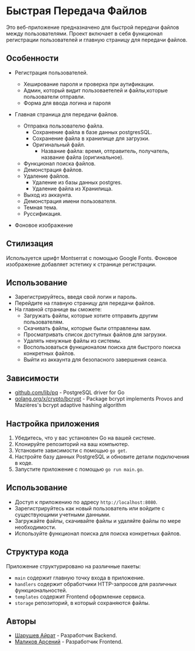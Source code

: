 

# Быстрая Передача Файлов

Это веб-приложение предназначено для быстрой передачи файлов между пользователями. Проект включает в себя функционал регистрации пользователей и главную страницу для передачи файлов.

## Особенности

- Регистрация пользователей.
  - Хеширование пароля и проверка при аутификации.
  - Админ, который видит пользоваетелей и файлы,которые пользователи отправли.
  - Форма для ввода логина и пароля
- Главная страница для передачи файлов.
  - Отправка пользователю файла.
    - Сохранение файла в базе данных postgresSQL.
    - Сохранение файла в хранилище для загрузки. 
    - Оригинальный файл.
      - Название файла: время, отправитель, получатель, название файла (оригинальное).
  - Функционал поиска файлов. 
  - Демонстрация файлов.
  - Удаление файлов.
    - Удаление из базы данных postgres.
    - Удаление файла из Хранилища.
  - Выход из аккаунта.
  - Демонстрация имени пользователя.   
  - Темная тема.
  - Руссификация. 
  
- Фоновое изображение


## Стилизация

Используется шрифт Montserrat с помощью Google Fonts. Фоновое изображение добавляет эстетику к странице регистрации.

## Использование

- Зарегистрируйтесь, введя свой логин и пароль.
- Перейдите на главную страницу для передачи файлов.
- На главной странице вы сможете:
  - Загружать файлы, которые хотите отправить другим пользователям.
  - Скачивать файлы, которые были отправлены вам.
  - Просматривать список доступных файлов для загрузки.
  - Удалять ненужные файлы из системы.
  - Воспользоваться функционалом поиска для быстрого поиска конкретных файлов.
  - Выйти из аккаунта для безопасного завершения сеанса.


## Зависимости

- [github.com/lib/pq](https://github.com/lib/pq) - PostgreSQL driver for Go
- [golang.org/x/crypto/bcrypt](https://pkg.go.dev/golang.org/x/crypto/bcrypt) - Package bcrypt implements Provos and Mazières's bcrypt adaptive hashing algorithm

## Настройка приложения

1. Убедитесь, что у вас установлен Go на вашей системе.
2. Клонируйте репозиторий на ваш компьютер.
3. Установите зависимости с помощью `go get`.
4. Настройте базу данных PostgreSQL и обновите детали подключения в коде.
5. Запустите приложение с помощью `go run main.go`.

## Использование

- Доступ к приложению по адресу `http://localhost:8080`.
- Зарегистрируйтесь как новый пользователь или войдите с существующими учетными данными.
- Загружайте файлы, скачивайте файлы и удаляйте файлы по мере необходимости.
- Используйте функционал поиска для поиска конкретных файлов.

## Структура кода

Приложение структурировано на различные пакеты:

- `main` содержит главную точку входа в приложение.
- `handlers` содержит обработчики HTTP-запросов для различных функциональностей.
- `templates` содержит Frontend оформление сервиса.
- `storage` репозиторий, в который сохраняются файлы. 
  

## Авторы

- [Шарушев Айрат](https://github.com/Caxa) - Разработчик Backend.
- [Маликов Арсений](https://github.com/ne0xis) - Разработчик Frontend.
 
